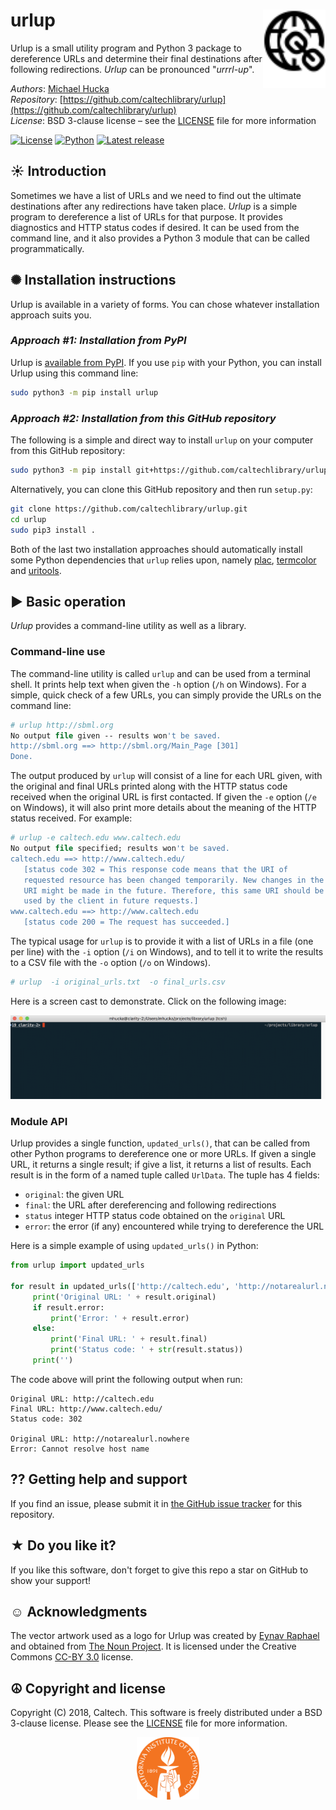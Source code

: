 urlup<img width="100px" align="right" src=".graphics/noun_1581155_cc.svg">
=====

Urlup is a small utility program and Python 3 package to dereference URLs and determine their final destinations after following redirections.  _Urlup_ can be pronounced "_urrrl-up_".

*Authors*:      [Michael Hucka](http://github.com/mhucka)<br>
*Repository*:   [https://github.com/caltechlibrary/urlup](https://github.com/caltechlibrary/urlup)<br>
*License*:      BSD 3-clause license &ndash; see the [LICENSE](LICENSE) file for more information

[![License](https://img.shields.io/badge/License-BSD%203--Clause-blue.svg?style=flat-square)](https://choosealicense.com/licenses/bsd-3-clause)
[![Python](https://img.shields.io/badge/Python-3.4+-brightgreen.svg?style=flat-square)](http://shields.io)
[![Latest release](https://img.shields.io/badge/Latest_release-1.2.1-b44e88.svg?style=flat-square)](http://shields.io)
<!-- [![DOI](http://img.shields.io/badge/DOI-10.22002%20%2F%20D1.956-blue.svg?style=flat-square)](https://data.caltech.edu/records/959) -->


☀ Introduction
-----------------------------

Sometimes we have a list of URLs and we need to find out the ultimate destinations after any redirections have taken place. _Urlup_ is a simple program to dereference a list of URLs for that purpose.  It provides diagnostics and HTTP status codes if desired.  It can be used from the command line, and it also provides a Python 3 module that can be called programmatically.


✺ Installation instructions
---------------------------

Urlup is available in a variety of forms.  You can chose whatever installation approach suits you.

### _Approach #1: Installation from PyPI_

Urlup is [available from PyPI](https://pypi.org/project/urlup).  If you use `pip` with your Python, you can install Urlup using this command line:
```sh
sudo python3 -m pip install urlup
```

### _Approach #2: Installation from this GitHub repository_

The following is a simple and direct way to install `urlup` on your computer from this GitHub repository:
```sh
sudo python3 -m pip install git+https://github.com/caltechlibrary/urlup.git
```

Alternatively, you can clone this GitHub repository and then run `setup.py`:
```sh
git clone https://github.com/caltechlibrary/urlup.git
cd urlup
sudo pip3 install .
```

Both of the last two installation approaches should automatically install some Python dependencies that `urlup` relies upon, namely [plac](https://pypi.python.org/pypi/plac), [termcolor](https://pypi.python.org/pypi/termcolor) and [uritools](https://pypi.org/project/uritools/).


▶︎ Basic operation
------------------

_Urlup_ provides a command-line utility as well as a library.

### Command-line use

The command-line utility is called `urlup` and can be used from a terminal shell.  It prints help text when given the `-h` option (`/h` on Windows).  For a simple, quick check of a few URLs, you can simply provide the URLs on the command line:

```csh
# urlup http://sbml.org
No output file given -- results won't be saved.
http://sbml.org ==> http://sbml.org/Main_Page [301]
Done.
```

The output produced by `urlup` will consist of a line for each URL given, with the original and final URLs printed along with the HTTP status code received when the original URL is first contacted.  If given the `-e` option (`/e` on Windows), it will also print more details about the meaning of the HTTP status received.  For example:

```csh
# urlup -e caltech.edu www.caltech.edu
No output file specified; results won't be saved.
caltech.edu ==> http://www.caltech.edu/
   [status code 302 = This response code means that the URI of
   requested resource has been changed temporarily. New changes in the
   URI might be made in the future. Therefore, this same URI should be
   used by the client in future requests.]
www.caltech.edu ==> http://www.caltech.edu
   [status code 200 = The request has succeeded.]
```

The typical usage for `urlup` is to provide it with a list of URLs in a file (one per line) with the `-i` option (`/i` on Windows), and to tell it to write the results to a CSV file with the `-o` option (`/o` on Windows).

```csh
# urlup  -i original_urls.txt  -o final_urls.csv
```

Here is a screen cast to demonstrate. Click on the following image:

[![demo](.graphics/urlup-asciinema.png)](https://asciinema.org/a/KoUQHTVrzWpSK7aNL3P3TfhTF)


### Module API 

Urlup provides a single function, `updated_urls()`, that can be called from other Python programs to dereference one or more URLs.  If given a single URL, it returns a single result; if give a list, it returns a list of results.  Each result is in the form of a named tuple called `UrlData`.  The tuple has 4 fields:

* `original`: the given URL
* `final`: the URL after dereferencing and following redirections
* `status` integer HTTP status code obtained on the `original` URL
* `error`: the error (if any) encountered while trying to dereference the URL

Here is a simple example of using `updated_urls()` in Python:

```python
from urlup import updated_urls

for result in updated_urls(['http://caltech.edu', 'http://notarealurl.nowhere']):
     print('Original URL: ' + result.original)
     if result.error:
         print('Error: ' + result.error)
     else:
         print('Final URL: ' + result.final)
         print('Status code: ' + str(result.status))
     print('')
```

The code above will print the following output when run:

```
Original URL: http://caltech.edu
Final URL: http://www.caltech.edu/
Status code: 302

Original URL: http://notarealurl.nowhere
Error: Cannot resolve host name
```


⁇ Getting help and support
--------------------------

If you find an issue, please submit it in [the GitHub issue tracker](https://github.com/caltechlibrary/urlup/issues) for this repository.


★ Do you like it?
------------------

If you like this software, don't forget to give this repo a star on GitHub to show your support!


☺︎ Acknowledgments
-----------------------

The vector artwork used as a logo for Urlup was created by [Eynav Raphael](https://thenounproject.com/graphicool/) and obtained from [The Noun Project](https://thenounproject.com/term/url/1581155/).  It is licensed under the Creative Commons [CC-BY 3.0](https://creativecommons.org/licenses/by/3.0/) license.


☮︎ Copyright and license
---------------------

Copyright (C) 2018, Caltech.  This software is freely distributed under a BSD 3-clause license.  Please see the [LICENSE](LICENSE) file for more information.
    
<div align="center">
  <a href="https://www.caltech.edu">
    <img width="100" height="100" src=".graphics/caltech-round.svg">
  </a>
</div>
